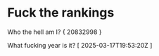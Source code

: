 # Fuck the rankings

Who the hell am I?
{ 20832998 }

What fucking year is it?
[ 2025-03-17T19:53:20Z ]
